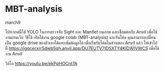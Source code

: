 # MBT-analysis
march9


โปรเจกต์นี้ใช้ YOLO ในการตรวจจับ Sight และ Mantlet บนภาพ และเชื่อมต่อกับ Anvil เพื่อใช้งานผ่านเว็บ
วิธีใช้
เปิดใช้งาน google colab (MBT-analysis) และรันโค้ด
คุณสามารถเปลี่ยนเป็น google drive ของตัวเองได้และเพิ่มข้อมูลได้ 
เมื่อเริ่มรันโค้ดในส่วนของ Anvil แล้ว ให้เข้าไปที่ https://jgqcerxrr5dwb5qh.anvil.app/DU7EUTV7IDSXTY4KIDWIVWCS เพื่อใช้งาน Anvil

วิดิโอ https://youtu.be/ekPpHOCnt7A
